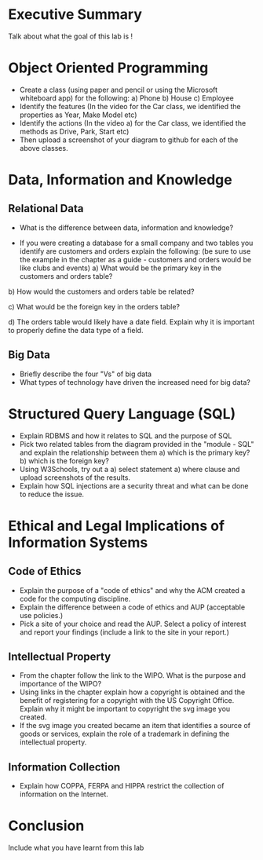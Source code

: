 
# Executive Summary
Talk about what the goal of this lab is !

# Object Oriented Programming
* Create a class (using paper and pencil or using the Microsoft whiteboard app) for the following:
a) Phone
b) House
c) Employee
* Identify the features (In the video for the Car class, we identified the properties as Year, Make Model etc)
* Identify the actions (In the video a) for the Car class, we identified the methods as Drive, Park, Start etc)
* Then upload a screenshot of your diagram to github for each of the above classes.

# Data, Information and Knowledge 
## Relational Data

* What is the difference between data, information and knowledge? 

* If you were creating a database for a small company and two tables you identify are customers and orders explain the following:
(be sure to use the example in the chapter as a guide - customers and orders would be like clubs and events) 
a) What would be the primary key in the customers and orders table? 

b) How would the customers and orders table be related? 

c) What would be the foreign key in the orders table? 
 
d) The orders table would likely have a date field.  Explain why it is important to properly define the data type of a field. 
 
## Big Data

* Briefly describe the four "Vs" of big data 
* What types of technology have driven the increased need for big data? 
 
# Structured Query Language (SQL)
* Explain RDBMS and how it relates to SQL and the purpose of SQL 
* Pick two related tables from the diagram provided in the "module - SQL" and explain the relationship between them
a) which is the primary key?
b) which is the foreign key?
* Using W3Schools, try out a 
a) select statement 
a) where clause 
and upload screenshots of the results.
* Explain how SQL injections are a security threat and what can be done to reduce the issue. 
  
# Ethical and Legal Implications of Information Systems
## Code of Ethics
* Explain the purpose of a "code of ethics" and why the ACM created a code for the computing discipline.
* Explain the difference between a code of ethics and AUP (acceptable use policies.) 
* Pick a site of your choice and read the AUP.  Select a policy of interest and report your findings (include a link to the site in your report.) 

## Intellectual Property
* From the chapter follow the link to the WIPO.  What is the purpose and importance of the WIPO? 
* Using links in the chapter explain how a copyright is obtained and the benefit of registering for a copyright with the US Copyright Office. Explain why it might be important to copyright the svg image you created. 
* If the svg image you created became an item that identifies a source of goods or services, explain the role of a trademark in defining the intellectual property. 
 
## Information Collection
* Explain how COPPA, FERPA and HIPPA restrict the collection of information on the Internet. 

# Conclusion
Include what you have learnt from this lab
